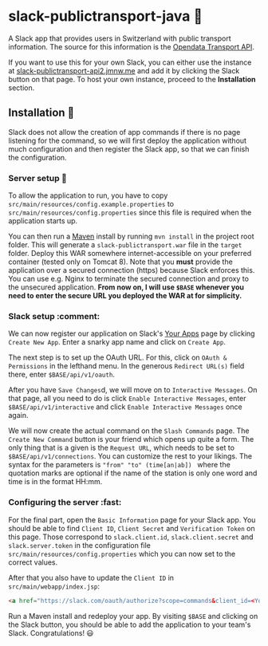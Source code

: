 # slack-publictransport-java :train2:

A Slack app that provides users in Switzerland with public transport information. The source for this information is the [Opendata Transport API](http://transport.opendata.ch/docs.html).

If you want to use this for your own Slack, you can either use the instance at [slack-publictransport-api2.jmnw.me](slack-publictransport-api2.jmnw.me) and add it by clicking the Slack button on that page. To host your own instance, proceed to the **Installation** section.

## Installation :rocket:

Slack does not allow the creation of app commands if there is no page listening for the command, so we will first deploy the application without much configuration and then register the Slack app, so that we can finish the configuration.

### Server setup :wrench:

To allow the application to run, you have to copy `src/main/resources/config.example.properties` to `src/main/resources/config.properties` since this file is required when the application starts up. 

You can then run a [Maven](https://maven.apache.org/) install by running `mvn install` in the project root folder. This will generate a `slack-publictransport.war` file in the `target` folder. Deploy this WAR somewhere internet-accessible on your preferred container (tested only on Tomcat 8). Note that you **must** provide the application over a secured connection (https) because Slack enforces this. You can use e.g. Nginx to terminate the secured connection and proxy to the unsecured application. **From now on, I will use `$BASE` whenever you need to enter the secure URL you deployed the WAR at for simplicity.**

### Slack setup :comment:

We can now register our application on Slack's [Your Apps](https://api.slack.com/apps) page by clicking `Create New App`. Enter a snarky app name and click on `Create App`.

The next step is to set up the OAuth URL. For this, click on `OAuth & Permissions` in the lefthand menu. In the generous `Redirect URL(s)` field there, enter `$BASE/api/v1/oauth`. 

After you have `Save Changes`d, we will move on to `Interactive Messages`. On that page, all you need to do is click `Enable Interactive Messages`, enter `$BASE/api/v1/interactive` and click `Enable Interactive Messages` once again.

We will now create the actual command on the `Slash Commands` page. The `Create New Command` button is your friend which opens up quite a form. The only thing that is a given is the `Request URL`, which needs to be set to `$BASE/api/v1/connections`. You can customize the rest to your likings. The syntax for the parameters is `"from" "to" (time[an|ab]) ` where the quotation marks are optional if the name of the station is only one word and time is in the format HH:mm.

### Configuring the server :fast:

For the final part, open the `Basic Information` page for your Slack app. You should be able to find `Client ID`,  `Client Secret` and `Verification Token` on this page. Those correspond to `slack.client.id`, `slack.client.secret` and `slack.server.token` in the configuration file `src/main/resources/config.properties` which you can now set to the correct values. 

After that you also have to update the `Client ID` in `src/main/webapp/index.jsp`:

```html
<a href="https://slack.com/oauth/authorize?scope=commands&client_id=<Your client id here>">
```

Run a Maven install and redeploy your app. By visiting `$BASE` and clicking on the Slack button, you should be able to add the application to your team's Slack. Congratulations! ​:smiley:​